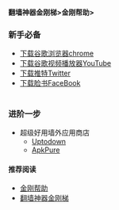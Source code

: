 #### 翻墙神器金刚梯>金刚帮助>
### 新手必备
- [下载谷歌浏览器chrome](https://a2zitpro.github.io/web/downloadchrome_b)
- [下载谷歌视频播放器YouTube](https://a2zitpro.github.io/web/downloadyoutubeapp_b)
- [下载推特Twitter](https://a2zitpro.github.io/web/downloadtwitterapp_b)
- [下载脸书FaceBook](https://a2zitpro.github.io/web/downloadfacebookapp_b)<br><br>

### 进阶一步
- 超级好用墙外应用商店
  - [Uptodown]()
  - [ApkPure]()

#### 推荐阅读
- [金刚帮助](https://a2zitpro.github.io/web/list_helpkkvpn)
- [翻墙神器金刚梯](https://a2zitpro.github.io/web/dlb)
